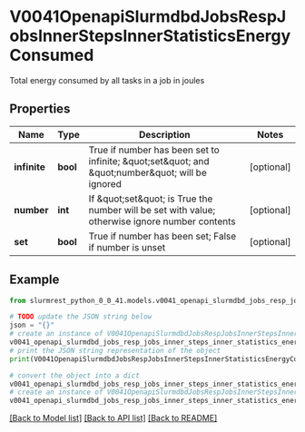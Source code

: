 # V0041OpenapiSlurmdbdJobsRespJobsInnerStepsInnerStatisticsEnergyConsumed

Total energy consumed by all tasks in a job in joules

## Properties

Name | Type | Description | Notes
------------ | ------------- | ------------- | -------------
**infinite** | **bool** | True if number has been set to infinite; \&quot;set\&quot; and \&quot;number\&quot; will be ignored | [optional] 
**number** | **int** | If \&quot;set\&quot; is True the number will be set with value; otherwise ignore number contents | [optional] 
**set** | **bool** | True if number has been set; False if number is unset | [optional] 

## Example

```python
from slurmrest_python_0_0_41.models.v0041_openapi_slurmdbd_jobs_resp_jobs_inner_steps_inner_statistics_energy_consumed import V0041OpenapiSlurmdbdJobsRespJobsInnerStepsInnerStatisticsEnergyConsumed

# TODO update the JSON string below
json = "{}"
# create an instance of V0041OpenapiSlurmdbdJobsRespJobsInnerStepsInnerStatisticsEnergyConsumed from a JSON string
v0041_openapi_slurmdbd_jobs_resp_jobs_inner_steps_inner_statistics_energy_consumed_instance = V0041OpenapiSlurmdbdJobsRespJobsInnerStepsInnerStatisticsEnergyConsumed.from_json(json)
# print the JSON string representation of the object
print(V0041OpenapiSlurmdbdJobsRespJobsInnerStepsInnerStatisticsEnergyConsumed.to_json())

# convert the object into a dict
v0041_openapi_slurmdbd_jobs_resp_jobs_inner_steps_inner_statistics_energy_consumed_dict = v0041_openapi_slurmdbd_jobs_resp_jobs_inner_steps_inner_statistics_energy_consumed_instance.to_dict()
# create an instance of V0041OpenapiSlurmdbdJobsRespJobsInnerStepsInnerStatisticsEnergyConsumed from a dict
v0041_openapi_slurmdbd_jobs_resp_jobs_inner_steps_inner_statistics_energy_consumed_from_dict = V0041OpenapiSlurmdbdJobsRespJobsInnerStepsInnerStatisticsEnergyConsumed.from_dict(v0041_openapi_slurmdbd_jobs_resp_jobs_inner_steps_inner_statistics_energy_consumed_dict)
```
[[Back to Model list]](../README.md#documentation-for-models) [[Back to API list]](../README.md#documentation-for-api-endpoints) [[Back to README]](../README.md)


